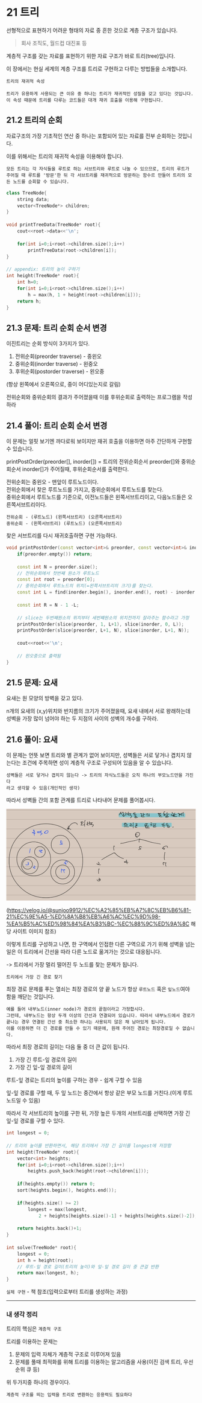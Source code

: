 # 21 트리

선형적으로 표현하기 어려운 형태의 자료 중 흔한 것으로 계층 구조가 있습니다. 
> 회사 조직도, 월드컵 대진표 등

계층적 구조를 갖는 자료를 표현하기 위한 자료 구조가 바로 트리(tree)입니다.

이 장에서는 현실 세계의 계층 구조를 트리로 구현하고 다루는 방법들을 소개합니다.

    트리의 재귀적 속성

    트리가 유용하게 사용되는 큰 이유 중 하나는 트리가 재귀적인 성질을 갖고 있다는 것입니다.
    이 속성 때문에 트리를 다루는 코드들은 대개 재귀 호출을 이용해 구현됩니다.

## 21.2 트리의 순회

자료구조의 가장 기초적인 연산 중 하나는 포함되어 있는 자료를 전부 순회하는 것입니다.

이를 위해서는 트리의 재귀적 속성을 이용해야 합니다.

    모든 트리는 각 자식들을 루트로 하는 서브트리와 루트로 나눌 수 있으므로, 트리의 루트가 주어질 때 루트를 '방문'한 뒤 각 서브트리를 재귀적으로 방문하는 함수르 만들어 트리의 모든 노드를 순회할 수 있습니다.

```cpp
class TreeNode{
    string data;
    vector<TreeNode*> children;
}

void printTreeData(TreeNode* root){
    cout<<root->data<<'\n';

    for(int i=0;i<root->children.size();i++)
        printTreeData(root->children[i]);
}

// appendix: 트리의 높이 구하기
int height(TreeNode* root){
    int h=0;
    for(int i=0;i<root->children.size();i++)
        h = max(h, 1 + height(root->children[i]));
    return h;
}
```

## 21.3 문제: 트리 순회 순서 변경

이진트리는 순회 방식이 3가지가 있다.
1. 전위순회(preorder traverse) - 중왼오
2. 중위순회(inorder traverse) - 왼중오
3. 후위순회(postorder traverse) - 왼오중

(항상 왼쪽에서 오른쪽으로, 중이 어디있는지로 갈림)

전위순회와 중위순회의 결과가 주어졌을때 이를 후위순회로 출력하는 프로그램을 작성하라

## 21.4 풀이: 트리 순회 순서 변경

이 문제는 얼핏 보기엔 까다로워 보이지만 재귀 호출을 이용하면 아주 간단하게 구현할 수 있습니다.

printPostOrder(preorder[], inorder[]) = 트리의 전위순회순서 preorder[]와 중위순회순서 inorder[]가 주어질때, 후위순회순서를 출력한다.

전위순회는 중왼오 - 맨앞이 루트노드이다.<br>
전위순회에서 찾은 루트노드를 가지고, 중위순회에서 루트노드를 찾는다.<br>
중위순회에서 루트노드를 기준으로, 이전노드들은 왼쪽서브트리이고, 다음노드들은 오른쪽서브트리이다.

    전위순회 - (루트노드) (왼쪽서브트리) (오른쪽서브트리)
    중위순회 - (왼쪽서브트리) (루트노드) (오른쪽서브트리)

찾은 서브트리를 다시 재귀호출하면 구현 가능하다.

```cpp
void printPostOrder(const vector<int>& preorder, const vector<int>& inorder){
    if(preorder.empty()) return;

    const int N = preorder.size();
    // 전위순회에서 첫번쨰 원소가 루트노드
    const int root = preorder[0];
    // 중위순회에서 루트노드의 위치(=왼쪽서브트리의 크기)를 찾는다.
    const int L = find(inorder.begin(), inorder.end(), root) - inorder.begin();

    const int R = N - 1 -L;

    // slice는 두번째원소의 위치부터 세번쨰원소의 위치전까지 잘라주는 함수라고 가정
    printPostOrder(slice(preorder, 1, L+1), slice(inorder, 0, L));
    printPostOrder(slice(preorder, L+1, N), slice(inorder, L+1, N));

    cout<<root<<'\n';

    // 왼오중으로 출력됨
}
```

## 21.5 문제: 요새

요새는 원 모양의 방벽을 갖고 있다.

n개의 요새의 (x,y)위치와 반지름의 크기가 주어졌을때, 요새 내에서 서로 왕래하는데 성벽을 가장 많이 넘어야 하는 두 지점의 사이의 성벽의 개수를 구하라.

## 21.6 풀이: 요새

이 문제는 언뜻 보면 트리와 별 관계가 없어 보이지만, 성벽들은 서로 닿거나 겹치지 않는다는 조건에 주목하면 성이 계층적 구조로 구성되어 있음을 알 수 있습니다.

    성벽들은 서로 닿거나 겹치지 않는다 -> 트리의 자식노드들은 오직 하나의 부모노드만을 가진다
    라고 생각할 수 있음(개인적인 생각)

따라서 성벽들 간의 포함 관계를 트리로 나타내어 문제를 풀어봅시다.

![Alt text](../../img/tree_1.png)

(https://velog.io/@sunjoo9912/%EC%A2%85%EB%A7%8C%EB%B6%81-21%EC%9E%A5-%ED%8A%B8%EB%A6%AC%EC%9D%98-%EA%B5%AC%ED%98%84%EA%B3%BC-%EC%88%9C%ED%9A%8C 해당 사이트 이미지 참조)

이렇게 트리를 구성하고 나면, 한 구역에서 인접한 다른 구역으로 가기 위해 성벽을 넘는 일은 이 트리에서 간선을 따라 다른 노드로 옮겨가는 것으로 대응됩니다.

-> 트리에서 가장 멀리 떨어진 두 노드를 찾는 문제가 됩니다.

`트리에서 가장 긴 경로 찾기`

최장 경로 문제를 푸는 열쇠는 최장 경로의 양 끝 노드가 항상 `루트노드` 혹은 `잎노드`여야 함을 깨닫는 것입니다.

    예를 들어 내부노드(inner node)가 경로의 끝점이라고 가정합시다.
    그런데, 내부노드는 항상 두개 이상의 간선과 연결되어 있습니다. 따라서 내부노드에서 경로가 끝나는 경우 연결된 간선 중 최소한 하나는 사용되지 않은 채 남아있게 됩니다.
    이를 이용하면 더 긴 경로를 만들 수 있기 때문에, 원래 주어진 경로는 최장경로일 수 없습니다.

따라서 최장 경로의 길이는 다음 둘 중 더 큰 값이 됩니다.
1. 가장 긴 루트-잎 경로의 길이
2. 가장 긴 잎-잎 경로의 길이

루트-잎 경로는 트리의 높이를 구하는 경우 - 쉽게 구할 수 있음

잎-잎 경로를 구할 때, 두 잎 노드는 중간에서 항상 같은 부모 노드를 거친다.(이게 루트노드일 수 있음)

따라서 각 서브트리의 높이를 구한 뒤, 가장 높은 두개의 서브트리를 선택하면 가장 긴 잎-잎 경로를 구할 수 있다.

```cpp
int longest = 0;

// 트리의 높이를 반환하면서, 해당 트리에서 가장 긴 길이를 longest에 저장함
int height(TreeNode* root){
    vector<int> heights;
    for(int i=0;i<root->children.size();i++)
        heights.push_back(height(root->children[i]));

    if(heights.empty()) return 0;
    sort(heights.begin(), heights.end());

    if(heights.size() >= 2)
        longest = max(longest, 
            2 + heights[heights.size()-1] + heights[heights.size()-2]);
    
    return heights.back()+1;
}

int solve(TreeNode* root){
    longest = 0;
    int h = height(root);
    // 루트-잎 경로 길이(트리의 높이)와 잎-잎 경로 길이 중 큰걸 반환
    return max(longest, h);
}
```

`실제 구현` - 책 참조(입력으로부터 트리를 생성하는 과정)


---

### 내 생각 정리

트리의 핵심은 `계층적 구조`

트리를 이용하는 문제는 
1. 문제의 입력 자체가 계층적 구조로 이루어져 있음
2. 문제를 풀때 최적화를 위해 트리를 이용하는 알고리즘을 사용(이진 검색 트리, 우선순위 큐 등)

위 두가지중 하나의 경우이다.

    계층적 구조를 띄는 입력을 트리로 변환하는 응용력도 필요하다